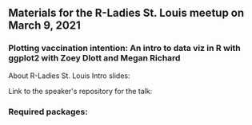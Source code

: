 ## Materials for the R-Ladies St. Louis meetup on March 9, 2021

### Plotting vaccination intention: An intro to data viz in R with ggplot2 with Zoey Dlott and Megan Richard

About R-Ladies St. Louis Intro slides: 

Link to the speaker's repository for the talk: 

### Required packages:
